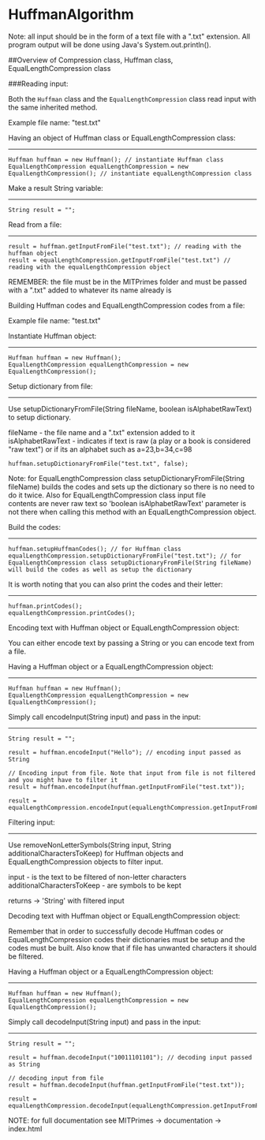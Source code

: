 # HuffmanAlgorithm

Note: all input should be in the form of a text file with a ".txt" extension. All program output will be done using Java's System.out.println().

##Overview of Compression class, Huffman class, EqualLengthCompression class

###Reading input:

Both the `Huffman` class and the `EqualLengthCompression` class read input with the same inherited method.

Example file name: "test.txt"

Having an object of Huffman class or EqualLengthCompression class:
__________________________________________________________________

	Huffman huffman = new Huffman(); // instantiate Huffman class
	EqualLengthCompression equalLengthCompression = new EqualLengthCompression(); // instantiate equalLengthCompression class

Make a result String variable:
______________________________

	String result = "";

Read from a file:
_________________

	result = huffman.getInputFromFile("test.txt"); // reading with the huffman object
	result = equalLengthCompression.getInputFromFile("test.txt") // reading with the equalLengthCompression object

REMEMBER: the file must be in the MITPrimes folder and must be passed with a ".txt" added to whatever its name already is

Building Huffman codes and EqualLengthCompression codes from a file:

Example file name: "test.txt"

Instantiate Huffman object:
___________________________

	Huffman huffman = new Huffman();
	EqualLengthCompression equalLengthCompression = new EqualLengthCompression();

Setup dictionary from file:
___________________________

Use setupDictionaryFromFile(String fileName, boolean isAlphabetRawText) to setup dictionary.

fileName - the file name and a ".txt" extension added to it
isAlphabetRawText - indicates if text is raw (a play or a book is considered "raw text") or if its an alphabet such as a=23,b=34,c=98

	huffman.setupDictionaryFromFile("test.txt", false);

Note: for EqualLengthCompression class setupDictionaryFromFile(String fileName) builds the codes and
      sets up the dictionary so there is no need to do it twice. Also for EqualLengthCompression class input file	
      contents are never raw text so 'boolean isAlphabetRawText' parameter is not there when calling this method 
      with an EqualLengthCompression object.


Build the codes:
________________

	huffman.setupHuffmanCodes(); // for Huffman class
	equalLengthCompression.setupDictionaryFromFile("test.txt"); // for EqualLengthCompression class setupDictionaryFromFile(String fileName) will build the codes as well as setup the dictionary

It is worth noting that you can also print the codes and their letter:
______________________________________________________________________

	huffman.printCodes();
	equalLengthCompression.printCodes();

Encoding text with Huffman object or EqualLengthCompression object:

You can either encode text by passing a String or you can encode text from a file.

Having a Huffman object or a EqualLengthCompression object:
___________________________________________________________

	Huffman huffman = new Huffman();
	EqualLengthCompression equalLengthCompression = new EqualLengthCompression();

Simply call encodeInput(String input) and pass in the input:
____________________________________________________________

	String result = "";

	result = huffman.encodeInput("Hello"); // encoding input passed as String
	
	// Encoding input from file. Note that input from file is not filtered and you might have to filter it
	result = huffman.encodeInput(huffman.getInputFromFile("test.txt")); 	

	result = equalLengthCompression.encodeInput(equalLengthCompression.getInputFromFile("test.txt"));

Filtering input:
________________

Use removeNonLetterSymbols(String input, String additionalCharactersToKeep) for Huffman objects and EqualLengthCompression objects
to filter input.

input - is the text to be filtered of non-letter characters
additionalCharactersToKeep - are symbols to be kept

returns -> 'String' with filtered input

Decoding text with Huffman object or EqualLengthCompression object:

Remember that in order to successfully decode Huffman codes or EqualLengthCompression codes
their dictionaries must be setup and the codes must be built. Also know that if file has
unwanted characters it should be filtered.

Having a Huffman object or a EqualLengthCompression object:
___________________________________________________________

	Huffman huffman = new Huffman();
	EqualLengthCompression equalLengthCompression = new EqualLengthCompression();

Simply call decodeInput(String input) and pass in the input:
____________________________________________________________

	String result = "";

	result = huffman.decodeInput("10011101101"); // decoding input passed as String
	
	// decoding input from file
	result = huffman.decodeInput(huffman.getInputFromFile("test.txt")); 	

	result = equalLengthCompression.decodeInput(equalLengthCompression.getInputFromFile("test.txt"));

NOTE: for full documentation see MITPrimes -> documentation -> index.html
